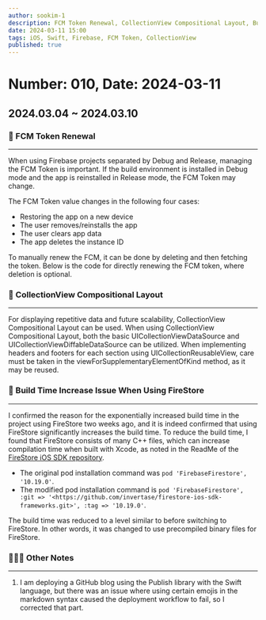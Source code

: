 ```yaml
---
author: sookim-1
description: FCM Token Renewal, CollectionView Compositional Layout, Build Time Increase Issue When Using FireStore, GitHub Blog Markdown Emoji Deployment Issue
date: 2024-03-11 15:00
tags: iOS, Swift, Firebase, FCM Token, CollectionView
published: true
---
```

# Number: 010, Date: 2024-03-11

## 2024.03.04 ~ 2024.03.10
### 🔄 FCM Token Renewal
---
When using Firebase projects separated by Debug and Release, managing the FCM Token is important. If the build environment is installed in Debug mode and the app is reinstalled in Release mode, the FCM Token may change.

The FCM Token value changes in the following four cases:

- Restoring the app on a new device
- The user removes/reinstalls the app
- The user clears app data
- The app deletes the instance ID

To manually renew the FCM, it can be done by deleting and then fetching the token. Below is the code for directly renewing the FCM token, where deletion is optional.

### 📱 CollectionView Compositional Layout
---
For displaying repetitive data and future scalability, CollectionView Compositional Layout can be used. When using CollectionView Compositional Layout, both the basic UICollectionViewDataSource and UICollectionViewDiffableDataSource can be utilized. When implementing headers and footers for each section using UICollectionReusableView, care must be taken in the viewForSupplementaryElementOfKind method, as it may be reused.

### 🚀 Build Time Increase Issue When Using FireStore
---
I confirmed the reason for the exponentially increased build time in the project using FireStore two weeks ago, and it is indeed confirmed that using FireStore significantly increases the build time. To reduce the build time, I found that FireStore consists of many C++ files, which can increase compilation time when built with Xcode, as noted in the ReadMe of the [FireStore iOS SDK repository](https://github.com/invertase/firestore-ios-sdk-frameworks).

- The original pod installation command was `pod 'FirebaseFirestore', '10.19.0'`.
- The modified pod installation command is `pod 'FirebaseFirestore', :git => '<https://github.com/invertase/firestore-ios-sdk-frameworks.git>', :tag => '10.19.0'`.

The build time was reduced to a level similar to before switching to FireStore. In other words, it was changed to use precompiled binary files for FireStore.

### 🙋🏻‍♂️ Other Notes
---
1. I am deploying a GitHub blog using the Publish library with the Swift language, but there was an issue where using certain emojis in the markdown syntax caused the deployment workflow to fail, so I corrected that part.

